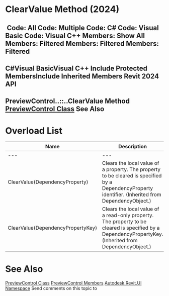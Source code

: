# ClearValue Method (2024)

﻿
 Code: All Code: Multiple Code: C# Code: Visual Basic Code: Visual C++  Members: Show All Members: Filtered Members: Filtered Members: Filtered   
---  
C#Visual BasicVisual C++
Include Protected MembersInclude Inherited Members
Revit 2024 API  
---  
PreviewControl..::..ClearValue Method   
[PreviewControl Class](50112279-5c9d-0351-bbd1-698e76be9e36.md "PreviewControl Class") See Also  
---  
# Overload List
| Name | Description |
| --- | --- |
| --- | --- | --- |
| ClearValue(DependencyProperty) | Clears the local value of a property. The property to be cleared is specified by a DependencyProperty identifier.  (Inherited from DependencyObject.) |
| ClearValue(DependencyPropertyKey) | Clears the local value of a read-only property. The property to be cleared is specified by a DependencyPropertyKey.  (Inherited from DependencyObject.) |

# See Also
[PreviewControl Class](50112279-5c9d-0351-bbd1-698e76be9e36.md "PreviewControl Class")
[PreviewControl Members](bf1d78ee-b8fb-08b9-9628-3142d9ad4b77.md "PreviewControl Members")
[Autodesk.Revit.UI Namespace](e86fd90a-8957-02a6-da7f-ced248966e3e.md "Autodesk.Revit.UI Namespace")
Send comments on this topic to 